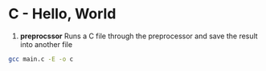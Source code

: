 # C - Hello, World

1. **preprocssor**
Runs a C file through the preprocessor and save the result into another file
```BASH
gcc main.c -E -o c
```

